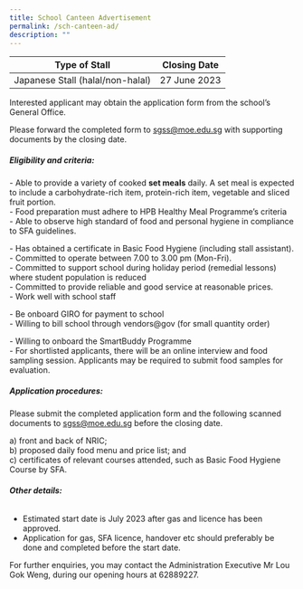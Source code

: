 ```yaml
---
title: School Canteen Advertisement
permalink: /sch-canteen-ad/
description: ""
---
```

Type of Stall | Closing Date |
| -------- | -------- |
| Japanese Stall (halal/non-halal) | 27 June 2023|       

 
Interested applicant may obtain the application form from the school’s General Office.

Please forward the completed form to [sgss@moe.edu.sg](mailto:sgss@moe.edu.sg) with supporting documents by the closing date.

##### **Eligibility and criteria:**

\- Able to provide a variety of cooked **set meals** daily. A set meal is expected to include a carbohydrate-rich item, protein-rich item, vegetable and sliced fruit portion.  
\- Food preparation must adhere to HPB Healthy Meal Programme’s criteria  
\- Able to observe high standard of food and personal hygiene in compliance to SFA guidelines.

\- Has obtained a certificate in Basic Food Hygiene (including stall assistant).  
\- Committed to operate between 7.00 to 3.00 pm (Mon-Fri).  
\- Committed to support school during holiday period (remedial lessons) where student population is reduced  
\- Committed to provide reliable and good service at reasonable prices.  
\- Work well with school staff

\- Be onboard GIRO for payment to school  
\- Willing to bill school through vendors@gov (for small quantity order)

\- Willing to onboard the SmartBuddy Programme  
\- For shortlisted applicants, there will be an online interview and food sampling session. Applicants may be required to submit food samples for evaluation.

##### **Application procedures:**

Please submit the completed application form and the following scanned documents to [sgss@moe.edu.sg](mailto:sgss@moe.edu.sg) before the closing date.

a) front and back of NRIC;  
b) proposed daily food menu and price list; and  
c) certificates of relevant courses attended, such as Basic Food Hygiene Course by SFA.

###### **Other details:**

*   Estimated start date is July 2023 after gas and licence has been approved.
*   Application for gas, SFA licence, handover etc should preferably be done and completed before the start date. 

For further enquiries, you may contact the Administration Executive Mr Lou Gok Weng, during our opening hours at 62889227.